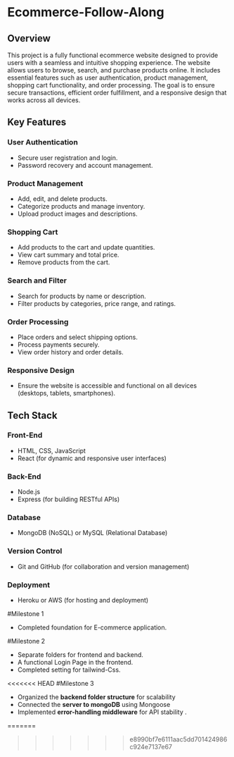 # Ecommerce-Follow-Along

## Overview
This project is a fully functional ecommerce website designed to provide users with a seamless and intuitive shopping experience. The website allows users to browse, search, and purchase products online. It includes essential features such as user authentication, product management, shopping cart functionality, and order processing. The goal is to ensure secure transactions, efficient order fulfillment, and a responsive design that works across all devices.

## Key Features

### User Authentication
- Secure user registration and login.
- Password recovery and account management.

### Product Management
- Add, edit, and delete products.
- Categorize products and manage inventory.
- Upload product images and descriptions.

### Shopping Cart
- Add products to the cart and update quantities.
- View cart summary and total price.
- Remove products from the cart.

### Search and Filter
- Search for products by name or description.
- Filter products by categories, price range, and ratings.

### Order Processing
- Place orders and select shipping options.
- Process payments securely.
- View order history and order details.

### Responsive Design
- Ensure the website is accessible and functional on all devices (desktops, tablets, smartphones).

## Tech Stack

### Front-End
- HTML, CSS, JavaScript
- React (for dynamic and responsive user interfaces)

### Back-End
- Node.js
- Express (for building RESTful APIs)

### Database
- MongoDB (NoSQL) or MySQL (Relational Database)

### Version Control
- Git and GitHub (for collaboration and version management)

### Deployment
- Heroku or AWS (for hosting and deployment)

#Milestone 1

* Completed foundation for E-commerce application.

#Milestone 2

* Separate folders for frontend and backend.
* A functional Login Page in the frontend.
* Completed setting for tailwind-Css.

<<<<<<< HEAD
#Milestone 3

* Organized the **backend folder structure** for scalability
* Connected the **server to mongoDB** using Mongoose
* Implemented **error-handling middleware** for API stability .

=======
>>>>>>> e8990bf7e6111aac5dd701424986c924e7137e67
